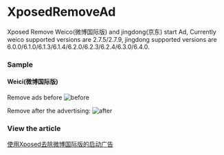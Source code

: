 # XposedRemoveAd
Xposed Remove Weico(微博国际版) and jingdong(京东) start Ad,
Currently weico supported versions are 2.7.5/2.7.9,
jingdong supported versions are 6.0.0/6.1.0/6.1.3/6.1.4/6.2.0/6.2.3/6.2.4/6.3.0/6.4.0.

### Sample
#### Weici(微博国际版)
Remove ads before
![before](http://ovlhlis72.bkt.clouddn.com/17-9-29/45001770.jpg)

Remove after the advertising:
![after](http://ovlhlis72.bkt.clouddn.com/17-9-29/10446189.jpg)
### View the article
[使用Xposed去除微博国际版的启动广告](https://www.jowanxu.top/2017/09/29/%E4%BD%BF%E7%94%A8Xposed%E5%8E%BB%E9%99%A4%E5%BE%AE%E5%8D%9A%E5%9B%BD%E9%99%85%E7%89%88%E7%9A%84%E5%90%AF%E5%8A%A8%E5%B9%BF%E5%91%8A/#more)
